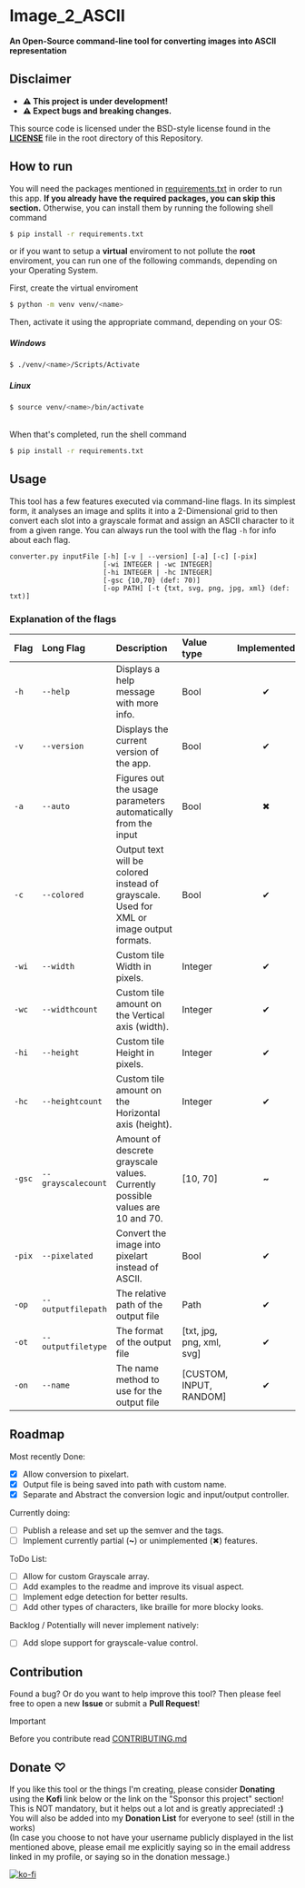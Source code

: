 # Image_2_ASCII

**An Open-Source command-line tool for converting images into ASCII representation** 
 
## Disclaimer

- **⚠︎ This project is under development!**
- **⚠︎ Expect bugs and breaking changes.**
  
 This source code is licensed under the BSD-style license found in the **[LICENSE](LICENSE)** file in the root directory of this Repository.

## How to run

You will need the packages mentioned in [requirements.txt](requirements.txt) in order to run this app. **If you already have the required packages, you can skip this section.** Otherwise, you can install them by running the following shell command
```sh
$ pip install -r requirements.txt
```

or if you want to setup a **virtual** enviroment to not pollute the **root** enviroment, you can run one of the following commands, depending on your Operating System.

First, create the virtual enviroment

```sh
$ python -m venv venv/<name>
```
Then, activate it using the appropriate command, depending on your OS:

##### Windows
```sh
$ ./venv/<name>/Scripts/Activate
```

##### Linux
```sh
$ source venv/<name>/bin/activate
```

\
When that's completed, run the shell command
```sh
$ pip install -r requirements.txt
```

## Usage

This tool has a few features executed via command-line flags. In its simplest form, it analyses an image and splits it into a 2-Dimensional grid to then convert each slot into a grayscale format and assign an ASCII character to it from a given range.
You can always run the tool with the flag `-h` for info about each flag.

``` title="Usage command"
converter.py inputFile [-h] [-v | --version] [-a] [-c] [-pix]
                       [-wi INTEGER | -wc INTEGER]
                       [-hi INTEGER | -hc INTEGER]
                       [-gsc {10,70} (def: 70)]
                       [-op PATH] [-t {txt, svg, png, jpg, xml} (def: txt)]
```

### Explanation of the flags

| Flag   | Long Flag          | Description                                                                             | Value type                | Implemented |
| :----- | :----------------- | :-------------------------------------------------------------------------------------- | :------------------------ | :---------: |
| `-h`   | `--help`           | Displays a help message with more info.                                                 | Bool                      |      ✔      |
| `-v`   | `--version`        | Displays the current version of the app.                                                | Bool                      |      ✔      |
| `-a`   | `--auto`           | Figures out the usage parameters automatically from the input                           | Bool                      |      ✖      |
| `-c`   | `--colored`        | Output text will be colored instead of grayscale. Used for XML or image output formats. | Bool                      |      ✔      |
| `-wi`  | `--width`          | Custom tile Width in pixels.                                                            | Integer                   |      ✔      |
| `-wc`  | `--widthcount`     | Custom tile amount on the Vertical axis (width).                                        | Integer                   |      ✔      |
| `-hi`  | `--height`         | Custom tile Height in pixels.                                                           | Integer                   |      ✔      |
| `-hc`  | `--heightcount`    | Custom tile amount on the Horizontal axis (height).                                     | Integer                   |      ✔      |
| `-gsc` | `--grayscalecount` | Amount of descrete grayscale values. Currently possible values are 10 and 70.           | [10, 70]                  |    **~**    |
| `-pix` | `--pixelated`      | Convert the image into pixelart instead of ASCII.                                       | Bool                      |      ✔      |
| `-op`  | `--outputfilepath` | The relative path of the output file                                                    | Path                      |      ✔      |
| `-ot`  | `--outputfiletype` | The format of the output file                                                           | [txt, jpg, png, xml, svg] |      ✔      |
| `-on`  | `--name`           | The name method to use for the output file                                              | [CUSTOM, INPUT, RANDOM]   |      ✔      |

## Roadmap

Most recently Done:
- [x] Allow conversion to pixelart.
- [x] Output file is being saved into path with custom name.
- [x] Separate and Abstract the conversion logic and input/output controller. 
 
Currently doing:
- [ ] Publish a release and set up the semver and the tags.
- [ ] Implement currently partial (**~**) or unimplemented (✖) features.

ToDo List:
- [ ] Allow for custom Grayscale array.
- [ ] Add examples to the readme and improve its visual aspect.
- [ ] Implement edge detection for better results.
- [ ] Add other types of characters, like braille for more blocky looks.

Backlog / Potentially will never implement natively:
- [ ] Add slope support for grayscale-value control.


## Contribution

Found a bug? Or do you want to help improve this tool? Then please feel free to open a new **Issue** or submit a **Pull Request**!

> [!Important]
> Before you contribute read [CONTRIBUTING.md](CONTRIBUTING.md)

## Donate ♡
If you like this tool or the things I'm creating, please consider **Donating** using the **Kofi** link below or the link on the "Sponsor this project" section! This is NOT mandatory, but it helps out a lot and is greatly appreciated! **:)**\
You will also be added into my **Donation List** for everyone to see! (still in the works)\
(In case you choose to not have your username publicly displayed in the list mentioned above, please email me explicitly saying so in the email address linked in my profile, or saying so in the donation message.)

[![ko-fi](https://ko-fi.com/img/githubbutton_sm.svg)](https://ko-fi.com/R6R7ZBM56)



